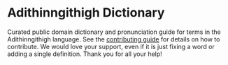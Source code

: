 
# Adithinngithigh Dictionary

Curated public domain dictionary and pronunciation guide for terms in the Adithinngithigh language. See the [contributing guide](https://github.com/drumworkteam/term/blob/make/.github/contributing.md) for details on how to contribute. We would love your support, even if it is just fixing a word or adding a single definition. Thank you for all your help!